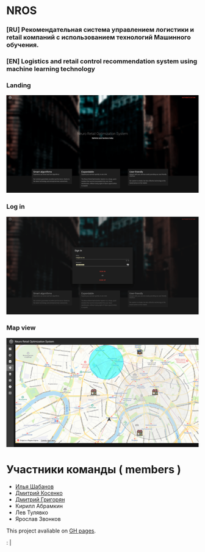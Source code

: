 # NROS
### [RU] Рекомендательная система управлением логистики и retail компаний с использованием технологий Машинного обучения. 
### [EN] Logistics and retail control recommendation system using machine learning technology

### Landing
![no img :(](1.png)
### Log in
![no img :(](2.png)
### Map view
![no img :(](3.png)

# Участники команды ( members )

- [Илья Шабанов](https://github.com/shabashaash)
- [Дмитрий Косенко](https://github.com/MrKhozyin)
- [Дмитрий Григорян](https://github.com/MrSalatikRU)
- Кирилл Абрамкин
- Лев Тулявко
- Ярослав Звонков

This project avaliable on [GH pages](https://idf3da.github.io/NROS/).

: |

